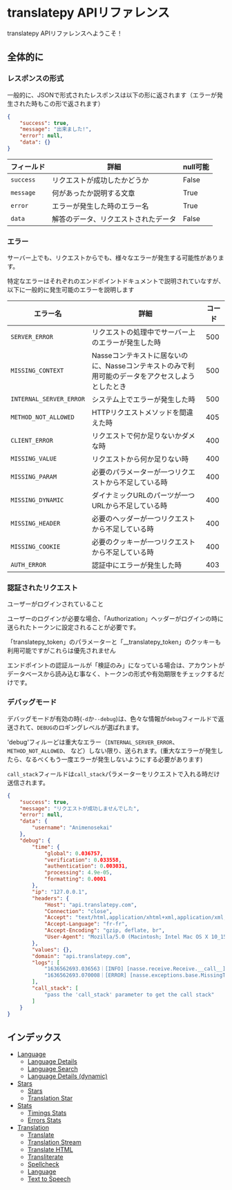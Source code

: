 
# translatepy APIリファレンス

translatepy APIリファレンスへようこそ！

## 全体的に

### レスポンスの形式

一般的に、JSONで形式されたレスポンスは以下の形に返されます（エラーが発生された時もこの形で返されます）

```json
{
    "success": true,
    "message": "出来ました!",
    "error": null,
    "data": {}
}
```

| フィールド     | 詳細                            |  null可能         |
| ------------ | ------------------------------  | ---------------- |
| `success`    | リクエストが成功したかどうか         | False            |
| `message`    | 何があったか説明する文章            | True             |
| `error`      | エラーが発生した時のエラー名         | True             |
| `data`       | 解答のデータ、リクエストされたデータ  | False            |

### エラー

サーバー上でも、リクエストからでも、様々なエラーが発生する可能性があります。

特定なエラーはそれぞれのエンドポイントドキュメントで説明されていなすが、以下に一般的に発生可能のエラーを説明します

| エラー名                     | 詳細                                                                                                             | コード  |
| --------------------------- | --------------------------------------------------------------------------------------------------------------- | ----- |
| `SERVER_ERROR`              | リクエストの処理中でサーバー上のエラーが発生した時                                                                       | 500   |
| `MISSING_CONTEXT`           | Nasseコンテキストに居ないのに、Nasseコンテキストのみで利用可能のデータをアクセスしようとしたとき                               | 500   |
| `INTERNAL_SERVER_ERROR`     | システム上でエラーが発生した時                                                                                       | 500   |
| `METHOD_NOT_ALLOWED`        | HTTPリクエストメソッドを間違えた時                                                                                   | 405   |
| `CLIENT_ERROR`              | リクエストで何か足りないかダメな時                                                                                    | 400   |
| `MISSING_VALUE`             | リクエストから何か足りない時                                                                                         | 400   |
| `MISSING_PARAM`             | 必要のパラメーターが一つリクエストから不足している時                                                                     | 400   |
| `MISSING_DYNAMIC`           | ダイナミックURLのパーツが一つURLから不足している時                                                                      | 400   |
| `MISSING_HEADER`            | 必要のヘッダーが一つリクエストから不足している時                                                                        | 400   |
| `MISSING_COOKIE`            | 必要のクッキーが一つリクエストから不足している時                                                                        | 400   |
| `AUTH_ERROR`                | 認証中にエラーが発生した時                                                                                           | 403   |

### 認証されたリクエスト

ユーザーがログインされていること

ユーザーのログインが必要な場合、「Authorization」ヘッダーがログインの時に送られたトークンに設定されることが必要です。

「translatepy_token」のパラメーターと「__translatepy_token」のクッキーも利用可能ですがこれらは優先されません

エンドポイントの認証ルールが「検証のみ」になっている場合は、アカウントがデータベースから読み込む事なく、トークンの形式や有効期限をチェックするだけです。

### デバッグモード

デバッグモードが有効の時(`-d`か`--debug`)は、色々な情報が`debug`フィールドで返送されて、`DEBUG`のロギングレベルが選ばれます。

'debug'フィルーどは重大なエラー（`INTERNAL_SERVER_ERROR`、 `METHOD_NOT_ALLOWED`、 など）しない限り、送られます。(重大なエラーが発生したら、なるべくもう一度エラーが発生しないようにする必要があります)

`call_stack`フィールドは`call_stack`パラメーターをリクエストで入れる時だけ送信されます。

```json
{
    "success": true,
    "message": "リクエストが成功しませんでした",
    "error": null,
    "data": {
        "username": "Animenosekai"
    },
    "debug": {
        "time": {
            "global": 0.036757,
            "verification": 0.033558,
            "authentication": 0.003031,
            "processing": 4.9e-05,
            "formatting": 0.0001
        },
        "ip": "127.0.0.1",
        "headers": {
            "Host": "api.translatepy.com",
            "Connection": "close",
            "Accept": "text/html,application/xhtml+xml,application/xml;q=0.9,*/*;q=0.8",
            "Accept-Language": "fr-fr",
            "Accept-Encoding": "gzip, deflate, br",
            "User-Agent": "Mozilla/5.0 (Macintosh; Intel Mac OS X 10_15_6) AppleWebKit/605.1.15 (KHTML, like Gecko) Version/14.0.3 Safari/605.1.15"
        },
        "values": {},
        "domain": "api.translatepy.com",
        "logs": [
            "1636562693.036563｜[INFO] [nasse.receive.Receive.__call__] → Incoming GET request to /account/name from 127.0.0.1",
            "1636562693.070008｜[ERROR] [nasse.exceptions.base.MissingToken.__init__] An authentication token is missing from the request"
        ],
        "call_stack": [
            "pass the 'call_stack' parameter to get the call stack"
        ]
    }
}
```

## インデックス

- [Language](./%E3%82%BB%E3%82%AF%E3%82%B7%E3%83%A7%E3%83%B3/Language.md#language)
  - [Language Details](./%E3%82%BB%E3%82%AF%E3%82%B7%E3%83%A7%E3%83%B3/Language.md#language-details)
  - [Language Search](./%E3%82%BB%E3%82%AF%E3%82%B7%E3%83%A7%E3%83%B3/Language.md#language-search)
  - [Language Details (dynamic)](./%E3%82%BB%E3%82%AF%E3%82%B7%E3%83%A7%E3%83%B3/Language.md#language-details-dynamic)
- [Stars](./%E3%82%BB%E3%82%AF%E3%82%B7%E3%83%A7%E3%83%B3/Stars.md#stars)
  - [Stars](./%E3%82%BB%E3%82%AF%E3%82%B7%E3%83%A7%E3%83%B3/Stars.md#stars-1)
  - [Translation Star](./%E3%82%BB%E3%82%AF%E3%82%B7%E3%83%A7%E3%83%B3/Stars.md#translation-star)
- [Stats](./%E3%82%BB%E3%82%AF%E3%82%B7%E3%83%A7%E3%83%B3/Stats.md#stats)
  - [Timings Stats](./%E3%82%BB%E3%82%AF%E3%82%B7%E3%83%A7%E3%83%B3/Stats.md#timings-stats)
  - [Errors Stats](./%E3%82%BB%E3%82%AF%E3%82%B7%E3%83%A7%E3%83%B3/Stats.md#errors-stats)
- [Translation](./%E3%82%BB%E3%82%AF%E3%82%B7%E3%83%A7%E3%83%B3/Translation.md#translation)
  - [Translate](./%E3%82%BB%E3%82%AF%E3%82%B7%E3%83%A7%E3%83%B3/Translation.md#translate)
  - [Translation Stream](./%E3%82%BB%E3%82%AF%E3%82%B7%E3%83%A7%E3%83%B3/Translation.md#translation-stream)
  - [Translate HTML](./%E3%82%BB%E3%82%AF%E3%82%B7%E3%83%A7%E3%83%B3/Translation.md#translate-html)
  - [Transliterate](./%E3%82%BB%E3%82%AF%E3%82%B7%E3%83%A7%E3%83%B3/Translation.md#transliterate)
  - [Spellcheck](./%E3%82%BB%E3%82%AF%E3%82%B7%E3%83%A7%E3%83%B3/Translation.md#spellcheck)
  - [Language](./%E3%82%BB%E3%82%AF%E3%82%B7%E3%83%A7%E3%83%B3/Translation.md#language-1)
  - [Text to Speech](./%E3%82%BB%E3%82%AF%E3%82%B7%E3%83%A7%E3%83%B3/Translation.md#text-to-speech)
